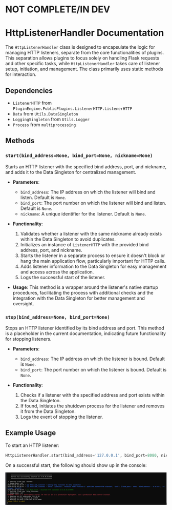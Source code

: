 
# NOT COMPLETE/IN DEV

# HttpListenerHandler Documentation

The `HttpListenerHandler` class is designed to encapsulate the logic for managing HTTP listeners, separate from the core functionalities of plugins. This separation allows plugins to focus solely on handling Flask requests and other specific tasks, while `HttpListenerHandler` takes care of listener setup, initiation, and management. The class primarily uses static methods for interaction.



## Dependencies

- `ListenerHTTP` from `PluginEngine.PublicPlugins.ListenerHTTP.ListenerHTTP`
- `Data` from `Utils.DataSingleton`
- `LoggingSingleton` from `Utils.Logger`
- `Process` from `multiprocessing`

## Methods

### `start(bind_address=None, bind_port=None, nickname=None)`

Starts an HTTP listener with the specified bind address, port, and nickname, and adds it to the Data Singleton for centralized management.

- **Parameters**:
    - `bind_address`: The IP address on which the listener will bind and listen. Default is `None`.
    - `bind_port`: The port number on which the listener will bind and listen. Default is `None`.
    - `nickname`: A unique identifier for the listener. Default is `None`.

- **Functionality**:
    1. Validates whether a listener with the same nickname already exists within the Data Singleton to avoid duplicates.
    2. Initializes an instance of `ListenerHTTP` with the provided bind address, port, and nickname.
    3. Starts the listener in a separate process to ensure it doesn't block or hang the main application flow, particularly important for HTTP calls.
    4. Adds listener information to the Data Singleton for easy management and access across the application.
    5. Logs the successful start of the listener.

- **Usage**:
  This method is a wrapper around the listener's native startup procedures, facilitating the process with additional checks and the integration with the Data Singleton for better management and oversight.

### `stop(bind_address=None, bind_port=None)`

Stops an HTTP listener identified by its bind address and port. This method is a placeholder in the current documentation, indicating future functionality for stopping listeners.

- **Parameters**:
    - `bind_address`: The IP address on which the listener is bound. Default is `None`.
    - `bind_port`: The port number on which the listener is bound. Default is `None`.

- **Functionality**:
    1. Checks if a listener with the specified address and port exists within the Data Singleton.
    2. If found, initiates the shutdown process for the listener and removes it from the Data Singleton.
    3. Logs the event of stopping the listener.


## Example Usage

To start an HTTP listener:

```python
HttpListenerHandler.start(bind_address='127.0.0.1', bind_port=8080, nickname='MainListener')
```


On a successful start, the following should show up in the console:

![](../../../../../../Images/Server/Plugins/SimpleC2/http_listener_successful_start.png)
